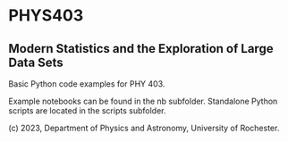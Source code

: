 # PHYS403
## Modern Statistics and the Exploration of Large Data Sets

Basic Python code examples for PHY 403.

Example notebooks can be found in the nb subfolder. Standalone Python scripts are located in the scripts subfolder.

(c) 2023, Department of Physics and Astronomy, University of Rochester.
